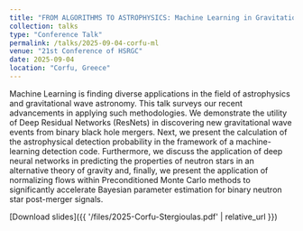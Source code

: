 ```yaml
---
title: "FROM ALGORITHMS TO ASTROPHYSICS: Machine Learning in Gravitational Wave Astronomy"
collection: talks
type: "Conference Talk"
permalink: /talks/2025-09-04-corfu-ml
venue: "21st Conference of HSRGC"
date: 2025-09-04
location: "Corfu, Greece"
---
```


Machine Learning is finding diverse applications in the field of astrophysics and gravitational wave astronomy. This talk surveys our recent advancements in applying such methodologies. We demonstrate the utility of Deep Residual Networks (ResNets) in discovering new gravitational wave events from binary black hole mergers.  Next, we present the calculation of the astrophysical detection probability in the framework of a machine-learning detection code. Furthermore, we discuss the application of deep neural networks in predicting the properties of neutron stars in an alternative theory of gravity and, finally, we present the application of normalizing flows within Preconditioned Monte Carlo methods to significantly accelerate Bayesian parameter estimation for binary neutron star post-merger signals.

[Download slides]({{ '/files/2025-Corfu-Stergioulas.pdf' | relative_url }})
